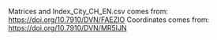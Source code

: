 Matrices and Index_City_CH_EN.csv comes from: https://doi.org/10.7910/DVN/FAEZIO
Coordinates comes from: https://doi.org/10.7910/DVN/MR5IJN